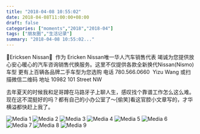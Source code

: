```yaml
---
title: "2018-04-08 10:55:02"
date: 2018-04-08T11:00:00+08:00
draft: false
categories: ["moments","2018","2018-04"]
tags: ["朋友圈","生活记录"]
summary: "2018-04-08 10:55:02..."
---
```


🚗Ericksen Nissan🚗  作为 Ericken Nissan唯一华人汽车销售代表 竭诚为您提供放心安心暖心的汽车咨询销售代换服务。这里不仅提供各款全新换代Nissan(Nismo)车型 更有上百辆各品牌二手车型为您选购
电话 780.566.0660  Yizu Wang 或扫描微信二维码
地址 10982 101 Street NW

去年夏天的时候我和足哥蹲在马路牙子上聊人生，感叹找个靠谱工作怎么这么难。现在这不混挺好的吗？都有自己的小办公室了～[偷笑]看这官腔小文章写的，才华横溢都快赶上我了。

![Media 1](/Moments/photos/2018-04-08/201804081055020.jpg)
![Media 2](/Moments/photos/2018-04-08/201804081055021.jpg)
![Media 3](/Moments/photos/2018-04-08/201804081055022.jpg)
![Media 4](/Moments/photos/2018-04-08/201804081055023.jpg)
![Media 5](/Moments/photos/2018-04-08/201804081055024.jpg)
![Media 6](/Moments/photos/2018-04-08/201804081055025.jpg)
![Media 7](/Moments/photos/2018-04-08/201804081055026.jpg)
![Media 8](/Moments/photos/2018-04-08/201804081055027.jpg)
![Media 9](/Moments/photos/2018-04-08/201804081055028.jpg)

